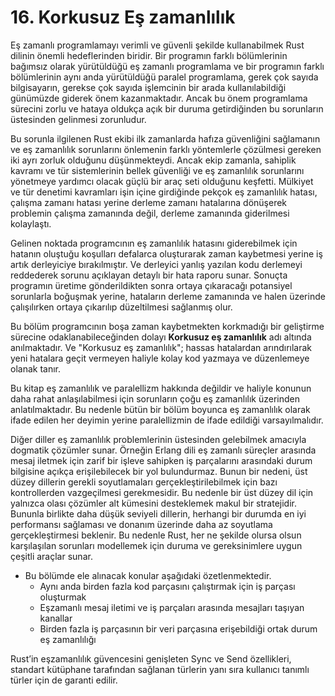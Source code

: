 # 16. Korkusuz Eş zamanlılık 
Eş zamanlı programlamayı verimli ve güvenli şekilde kullanabilmek Rust dilinin önemli hedeflerinden biridir. 
Bir programın farklı bölümlerinin bağımsız olarak yürütüldüğü eş zamanlı programlama ve bir programın farklı bölümlerinin aynı anda yürütüldüğü paralel programlama, gerek çok sayıda bilgisayarın, gerekse çok sayıda işlemcinin bir arada kullanılabildiği günümüzde giderek önem kazanmaktadır. 
Ancak bu önem programlama sürecini zorlu ve hataya oldukça açık bir duruma getirdiğinden bu sorunların üstesinden gelinmesi zorunludur.

Bu sorunla ilgilenen Rust ekibi ilk zamanlarda hafıza güvenliğini sağlamanın ve eş zamanlılık sorunlarını önlemenin farklı yöntemlerle çözülmesi gereken iki ayrı zorluk olduğunu düşünmekteydi. Ancak ekip zamanla, sahiplik kavramı ve tür sistemlerinin bellek güvenliği ve eş zamanlılık sorunlarını yönetmeye yardımcı olacak güçlü bir araç seti olduğunu keşfetti. Mülkiyet ve tür denetimi kavramları işin içine girdiğinde pekçok eş zamanlılık hatası, çalışma zamanı hatası yerine derleme zamanı hatalarına dönüşerek problemin çalışma zamanında değil, derleme zamanında giderilmesi kolaylaştı. 

Gelinen noktada programcının eş zamanlılık hatasını giderebilmek için hatanın oluştuğu koşulları defalarca oluşturarak zaman kaybetmesi yerine iş artık derleyiciye bırakılmıştır. Ve derleyici yanlış yazılan kodu derlemeyi reddederek sorunu açıklayan detaylı bir hata raporu sunar. Sonuçta programın üretime gönderildikten sonra ortaya çıkaracağı potansiyel sorunlarla boğuşmak yerine, hataların derleme zamanında ve halen üzerinde çalışılırken ortaya çıkarılıp düzeltilmesi sağlanmış olur. 

Bu bölüm programcının boşa zaman kaybetmekten korkmadığı bir geliştirme sürecine odaklanabileceğinden dolayı **Korkusuz eş zamanlılık** adı altında anılmaktadır. Ve "Korkusuz eş zamanlılık"; hassas hatalardan arındırılarak yeni hatalara geçit vermeyen haliyle kolay kod yazmaya ve düzenlemeye olanak tanır.

Bu kitap eş zamanlılık ve paralellizm hakkında değildir ve haliyle konunun daha rahat anlaşılabilmesi için sorunların çoğu eş zamanlılık üzerinden anlatılmaktadır. Bu nedenle bütün bir bölüm boyunca eş zamanlılık olarak ifade edilen her deyimin yerine paralellizmin de ifade edildiği varsayılmalıdır.

Diğer diller eş zamanlılık problemlerinin üstesinden gelebilmek amacıyla dogmatik çözümler sunar. Örneğin Erlang dili eş zamanlı süreçler arasında mesaj iletmek için zarif bir işleve sahipken iş parçalarını arasındaki durum bilgisine açıkça erişilebilecek bir yol bulundurmaz. Bunun bir nedeni, üst düzey dillerin gerekli soyutlamaları gerçekleştirilebilmek için bazı kontrollerden vazgeçilmesi gerekmesidir. Bu nedenle bir üst düzey dil için yalnızca olası çözümler alt kümesini desteklemek makul bir stratejidir. 
Bununla birlikte daha düşük seviyeli dillerin, herhangi bir durumda en iyi performansı sağlaması ve donanım üzerinde daha az soyutlama gerçekleştirmesi beklenir. Bu nedenle Rust, her ne şekilde olursa olsun karşılaşılan sorunları modellemek için duruma ve gereksinimlere uygun çeşitli araçlar sunar. 

* Bu bölümde ele alınacak konular aşağıdaki özetlenmektedir.
  * Aynı anda birden fazla kod parçasını çalıştırmak için iş parçası oluşturmak
  * Eşzamanlı mesaj iletimi ve iş parçaları arasında mesajları taşıyan kanallar
  * Birden fazla iş parçasının bir veri parçasına erişebildiği ortak durum eş zamanlılığı
  
Rust’in eşzamanlılık güvencesini genişleten Sync ve Send özellikleri, standart kütüphane tarafından sağlanan türlerin yanı sıra kullanıcı tanımlı türler için de garanti edilir.
